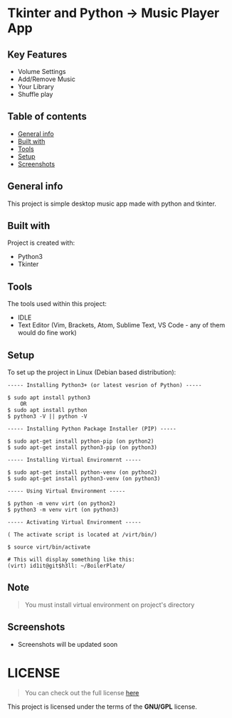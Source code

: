 # Tkinter and Python -> Music Player App 

## Key Features 
* Volume Settings
* Add/Remove Music
* Your Library
* Shuffle play

## Table of contents
* [General info](#general-info)
* [Built with](#built-with)
* [Tools](#tools)
* [Setup](#project-setup)
* [Screenshots](#project-sscreenshots)

## General info
This project is simple desktop music app made with python and tkinter. 
	
## Built with
Project is created with:
* Python3
* Tkinter
	
## Tools
The tools used within this project:
* IDLE 
* Text Editor (Vim, Brackets, Atom, Sublime Text, VS Code - any of them would do fine work)

## Setup
To set up the project in Linux (Debian based distribution):
```
----- Installing Python3+ (or latest vesrion of Python) -----

$ sudo apt install python3 
	OR 
$ sudo apt install python
$ python3 -V || python -V

----- Installing Python Package Installer (PIP) -----

$ sudo apt-get install python-pip (on python2)
$ sudo apt-get install python3-pip (on python3) 

----- Installing Virtual Environmrnt -----

$ sudo apt-get install python-venv (on python2)
$ sudo apt-get install python3-venv (on python3)

----- Using Virtual Environment -----

$ python -m venv virt (on python2)
$ python3 -m venv virt (on python3)

----- Activating Virtual Environment -----

( The activate script is located at /virt/bin/)

$ source virt/bin/activate

# This will display something like this: 
(virt) id1it@git$h3ll: ~/BoilerPlate/
``` 

## Note
>You must install virtual environment on project's directory

## Screenshots 
* Screenshots will be updated soon

# LICENSE 
>You can check out the full license [here](https://github.com/pkgnpdeb/python-music/blob/main/LICENSE)

This project is licensed under the terms of the **GNU/GPL** license.  
